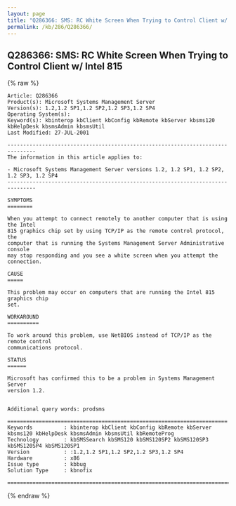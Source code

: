 ```yaml
---
layout: page
title: "Q286366: SMS: RC White Screen When Trying to Control Client w/ Intel 815"
permalink: /kb/286/Q286366/
---
```


## Q286366: SMS: RC White Screen When Trying to Control Client w/ Intel 815

{% raw %}

	Article: Q286366
	Product(s): Microsoft Systems Management Server
	Version(s): 1.2,1.2 SP1,1.2 SP2,1.2 SP3,1.2 SP4
	Operating System(s): 
	Keyword(s): kbinterop kbClient kbConfig kbRemote kbServer kbsms120 kbHelpDesk kbsmsAdmin kbsmsUtil
	Last Modified: 27-JUL-2001
	
	-------------------------------------------------------------------------------
	The information in this article applies to:
	
	- Microsoft Systems Management Server versions 1.2, 1.2 SP1, 1.2 SP2, 1.2 SP3, 1.2 SP4 
	-------------------------------------------------------------------------------
	
	SYMPTOMS
	========
	
	When you attempt to connect remotely to another computer that is using the Intel
	815 graphics chip set by using TCP/IP as the remote control protocol, the
	computer that is running the Systems Management Server Administrative console
	may stop responding and you see a white screen when you attempt the connection.
	
	CAUSE
	=====
	
	This problem may occur on computers that are running the Intel 815 graphics chip
	set.
	
	WORKAROUND
	==========
	
	To work around this problem, use NetBIOS instead of TCP/IP as the remote control
	communications protocol.
	
	STATUS
	======
	
	Microsoft has confirmed this to be a problem in Systems Management Server
	version 1.2.
	
	
	Additional query words: prodsms
	
	======================================================================
	Keywords          : kbinterop kbClient kbConfig kbRemote kbServer kbsms120 kbHelpDesk kbsmsAdmin kbsmsUtil kbRemoteProg 
	Technology        : kbSMSSearch kbSMS120 kbSMS120SP2 kbSMS120SP3 kbSMS120SP4 kbSMS120SP1
	Version           : :1.2,1.2 SP1,1.2 SP2,1.2 SP3,1.2 SP4
	Hardware          : x86
	Issue type        : kbbug
	Solution Type     : kbnofix
	
	=============================================================================
	

{% endraw %}
